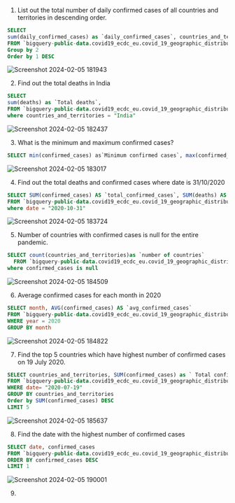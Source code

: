 1. List out the total number of daily confirmed cases of all countries and territories in descending order.
```SQL
SELECT	
sum(daily_confirmed_cases) as `daily_confirmed_cases`, countries_and_territories 
FROM `bigquery-public-data.covid19_ecdc_eu.covid_19_geographic_distribution_worldwide` 
Group by 2
Order by 1 DESC
```
![Screenshot 2024-02-05 181943](https://github.com/Archana1819/Archana1819/assets/159028840/cb462bdd-c7f9-4496-b364-445508f60dfa)

2. Find out the total deaths in India
```SQL
SELECT	
sum(deaths) as `Total deaths`,
FROM `bigquery-public-data.covid19_ecdc_eu.covid_19_geographic_distribution_worldwide` 
where countries_and_territories = "India" 
```
![Screenshot 2024-02-05 182437](https://github.com/Archana1819/Archana1819/assets/159028840/73241ad6-99b9-465c-8465-ab094173a203)

3. What is the minimum and maximum confirmed cases?
```SQL
SELECT min(confirmed_cases) as`Minimum confirmed cases`, max(confirmed_cases)as `Maximum confirmed cases` FROM `bigquery-public-data.covid19_ecdc_eu.covid_19_geographic_distribution_worldwide` 
```
![Screenshot 2024-02-05 183017](https://github.com/Archana1819/Archana1819/assets/159028840/4987e7d9-b974-49b6-8d7d-406f91be3471)

4. Find out the total deaths and confirmed cases where date is 31/10/2020
```SQL
SELECT SUM(confirmed_cases) AS `total_confirmed_cases`, SUM(deaths) AS `total_deaths`,
FROM `bigquery-public-data.covid19_ecdc_eu.covid_19_geographic_distribution_worldwide` 
where date = "2020-10-31" 
```
![Screenshot 2024-02-05 183724](https://github.com/Archana1819/Archana1819/assets/159028840/3a11dfcb-b8d9-4070-aab9-878bb6b7110a)

5. Number of countries with confirmed cases is null for the entire pandemic.
```SQL
SELECT count(countries_and_territories)as `number of countries`
  FROM `bigquery-public-data.covid19_ecdc_eu.covid_19_geographic_distribution_worldwide` 
where confirmed_cases is null
```
![Screenshot 2024-02-05 184509](https://github.com/Archana1819/Archana1819/assets/159028840/51875471-238f-4e00-9724-0165096a9691)

6. Average confirmed cases for each month in 2020
```SQL
SELECT month, AVG(confirmed_cases) AS `avg_confirmed_cases`
FROM `bigquery-public-data.covid19_ecdc_eu.covid_19_geographic_distribution_worldwide` 
WHERE year = 2020
GROUP BY month
```
![Screenshot 2024-02-05 184822](https://github.com/Archana1819/Archana1819/assets/159028840/e57d91ac-ac36-493e-b1d5-65135e66d9ea)

7. Find the top 5 countries which have highest number of confirmed cases on 19 July 2020.
```SQL
SELECT countries_and_territories, SUM(confirmed_cases) as ` Total confirmed cases`
FROM `bigquery-public-data.covid19_ecdc_eu.covid_19_geographic_distribution_worldwide` 
WHERE date= "2020-07-19"
GROUP BY countries_and_territories
Order by SUM(confirmed_cases) DESC
LIMIT 5
```
![Screenshot 2024-02-05 185637](https://github.com/Archana1819/Archana1819/assets/159028840/3de56ca7-43b6-44e1-a739-c94ce1336001)

8. Find the date with the highest number of confirmed cases
```SQL
SELECT date, confirmed_cases
FROM `bigquery-public-data.covid19_ecdc_eu.covid_19_geographic_distribution_worldwide` 
ORDER BY confirmed_cases DESC
LIMIT 1
```
![Screenshot 2024-02-05 190001](https://github.com/Archana1819/Archana1819/assets/159028840/5f309f97-5953-428e-ad56-1086905397ff)
  
9. 


